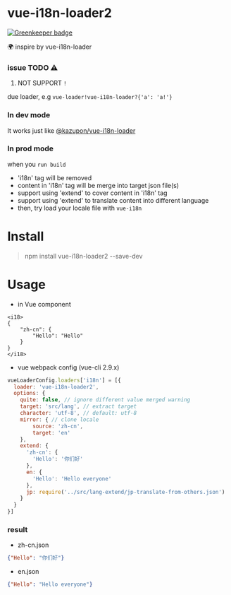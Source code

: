 # vue-i18n-loader2

[![Greenkeeper badge](https://badges.greenkeeper.io/chiaweilee/vue-i18n-loader2.svg)](https://greenkeeper.io/)

🌍 inspire by vue-i18n-loader

### issue TODO ⚠️

1. NOT SUPPORT `!`

due loader, e.g `vue-loader!vue-i18n-loader?{'a': 'a!'}`

### In dev mode

It works just like [@kazupon/vue-i18n-loader](https://github.com/kazupon/vue-i18n-loader)

### In prod mode

when you `run build`

- 'i18n' tag will be removed
- content in 'i18n' tag will be merge into target json file(s)
- support using 'extend' to cover content in 'i18n' tag
- support using 'extend' to translate content into different language
- then, try load your locale file with `vue-i18n`

# Install

> npm install vue-i18n-loader2 --save-dev

# Usage

- in Vue component

```vue
<i18>
{
    "zh-cn": {
        "Hello": "Hello"
    }
}
</i18>
```

- vue webpack config (vue-cli 2.9.x)

```javascript
vueLoaderConfig.loaders['i18n'] = [{
  loader: 'vue-i18n-loader2',
  options: {
    quite: false, // ignore different value merged warning
    target: 'src/lang', // extract target
    character: 'utf-8', // default: utf-8
    mirror: { // clone locale
        source: 'zh-cn',
        target: 'en'
    },
    extend: {
      'zh-cn': {
        'Hello': '你们好'  
      },
      en: {
        'Hello': 'Hello everyone'
      },
      jp: require('../src/lang-extend/jp-translate-from-others.json')
    }
  }
}]
```

### result

- zh-cn.json

```json
{"Hello": "你们好"}
```

- en.json

```json
{"Hello": "Hello everyone"}
```
